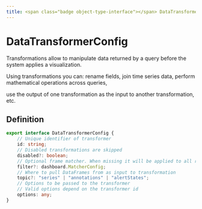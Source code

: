```yaml
---
title: <span class="badge object-type-interface"></span> DataTransformerConfig
---
```

# <span class="badge object-type-interface"></span> DataTransformerConfig

Transformations allow to manipulate data returned by a query before the system applies a visualization.

Using transformations you can: rename fields, join time series data, perform mathematical operations across queries,

use the output of one transformation as the input to another transformation, etc.

## Definition

```typescript
export interface DataTransformerConfig {
	// Unique identifier of transformer
	id: string;
	// Disabled transformations are skipped
	disabled?: boolean;
	// Optional frame matcher. When missing it will be applied to all results
	filter?: dashboard.MatcherConfig;
	// Where to pull DataFrames from as input to transformation
	topic?: "series" | "annotations" | "alertStates";
	// Options to be passed to the transformer
	// Valid options depend on the transformer id
	options: any;
}

```
